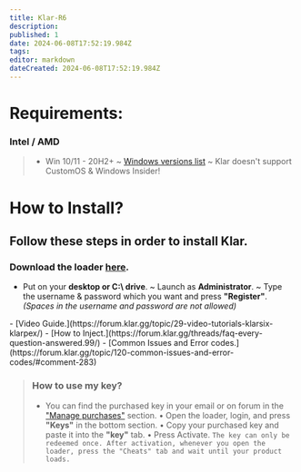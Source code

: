 ```yaml
---
title: Klar-R6
description: 
published: 1
date: 2024-06-08T17:52:19.984Z
tags: 
editor: markdown
dateCreated: 2024-06-08T17:52:19.984Z
---
```


# Requirements:

### Intel / AMD 
> - Win 10/11 - 20H2+
~ [Windows versions list](https://en.wikipedia.org/wiki/Windows_10_version_history)
~ Klar doesn't support CustomOS & Windows Insider!
 
 

# How to Install?
## Follow these steps in order to install Klar.
### Download the loader [here](https://klar.gg/loader/).
- Put on your **desktop or C:\ drive**.
~ Launch as **Administrator**.
~ Type the username & password which you want and press **"Register"**. *(Spaces in the username and password are not allowed)*
<ba>
</ba>
- [Video Guide.](https://forum.klar.gg/topic/29-video-tutorials-klarsix-klarpex/)
 - [How to Inject.](https://forum.klar.gg/threads/faq-every-question-answered.99/)
 - [Common Issues and Error codes.](https://forum.klar.gg/topic/120-common-issues-and-error-codes/#comment-283)


 
> ### How to use my key?
> - You can find the purchased key in your email or on forum in the ["Manage purchases"](https://forum.klar.gg/clients/purchases/) section.
• Open the loader, login, and press **"Keys"** in the bottom section.
• Copy your purchased key and paste it into the **"key"** tab.
• Press Activate.
`The key can only be redeemed once. After activation, whenever you open the loader, press the "Cheats" tab and wait until your product loads.`